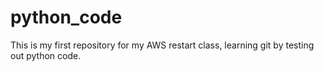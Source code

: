 # python_code
This is my first repository for my AWS restart class, learning git by testing out python code.
